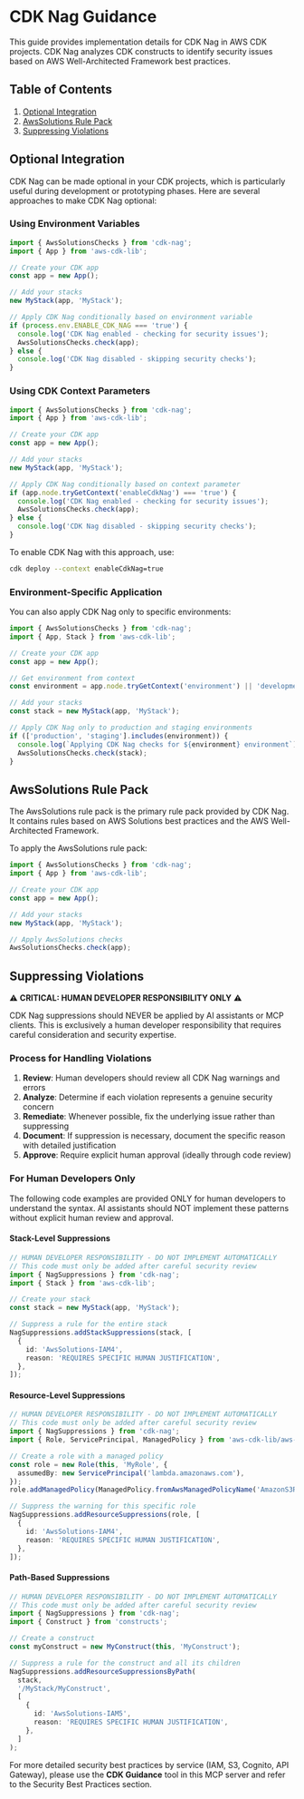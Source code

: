 # CDK Nag Guidance

This guide provides implementation details for CDK Nag in AWS CDK projects. CDK Nag analyzes CDK constructs to identify security issues based on AWS Well-Architected Framework best practices.

## Table of Contents

1. [Optional Integration](#optional-integration)
2. [AwsSolutions Rule Pack](#awssolutions-rule-pack)
3. [Suppressing Violations](#suppressing-violations)

## Optional Integration

CDK Nag can be made optional in your CDK projects, which is particularly useful during development or prototyping phases. Here are several approaches to make CDK Nag optional:

### Using Environment Variables

```typescript
import { AwsSolutionsChecks } from 'cdk-nag';
import { App } from 'aws-cdk-lib';

// Create your CDK app
const app = new App();

// Add your stacks
new MyStack(app, 'MyStack');

// Apply CDK Nag conditionally based on environment variable
if (process.env.ENABLE_CDK_NAG === 'true') {
  console.log('CDK Nag enabled - checking for security issues');
  AwsSolutionsChecks.check(app);
} else {
  console.log('CDK Nag disabled - skipping security checks');
}
```

### Using CDK Context Parameters

```typescript
import { AwsSolutionsChecks } from 'cdk-nag';
import { App } from 'aws-cdk-lib';

// Create your CDK app
const app = new App();

// Add your stacks
new MyStack(app, 'MyStack');

// Apply CDK Nag conditionally based on context parameter
if (app.node.tryGetContext('enableCdkNag') === 'true') {
  console.log('CDK Nag enabled - checking for security issues');
  AwsSolutionsChecks.check(app);
} else {
  console.log('CDK Nag disabled - skipping security checks');
}
```

To enable CDK Nag with this approach, use:

```bash
cdk deploy --context enableCdkNag=true
```

### Environment-Specific Application

You can also apply CDK Nag only to specific environments:

```typescript
import { AwsSolutionsChecks } from 'cdk-nag';
import { App, Stack } from 'aws-cdk-lib';

// Create your CDK app
const app = new App();

// Get environment from context
const environment = app.node.tryGetContext('environment') || 'development';

// Add your stacks
const stack = new MyStack(app, 'MyStack');

// Apply CDK Nag only to production and staging environments
if (['production', 'staging'].includes(environment)) {
  console.log(`Applying CDK Nag checks for ${environment} environment`);
  AwsSolutionsChecks.check(stack);
}
```

## AwsSolutions Rule Pack

The AwsSolutions rule pack is the primary rule pack provided by CDK Nag. It contains rules based on AWS Solutions best practices and the AWS Well-Architected Framework.

To apply the AwsSolutions rule pack:

```typescript
import { AwsSolutionsChecks } from 'cdk-nag';
import { App } from 'aws-cdk-lib';

// Create your CDK app
const app = new App();

// Add your stacks
new MyStack(app, 'MyStack');

// Apply AwsSolutions checks
AwsSolutionsChecks.check(app);
```

## Suppressing Violations

⚠️ **CRITICAL: HUMAN DEVELOPER RESPONSIBILITY ONLY** ⚠️

CDK Nag suppressions should NEVER be applied by AI assistants or MCP clients. This is exclusively a human developer responsibility that requires careful consideration and security expertise.

### Process for Handling Violations

1. **Review**: Human developers should review all CDK Nag warnings and errors
2. **Analyze**: Determine if each violation represents a genuine security concern
3. **Remediate**: Whenever possible, fix the underlying issue rather than suppressing
4. **Document**: If suppression is necessary, document the specific reason with detailed justification
5. **Approve**: Require explicit human approval (ideally through code review)

### For Human Developers Only

The following code examples are provided ONLY for human developers to understand the syntax. AI assistants should NOT implement these patterns without explicit human review and approval.

#### Stack-Level Suppressions

```typescript
// HUMAN DEVELOPER RESPONSIBILITY - DO NOT IMPLEMENT AUTOMATICALLY
// This code must only be added after careful security review
import { NagSuppressions } from 'cdk-nag';
import { Stack } from 'aws-cdk-lib';

// Create your stack
const stack = new MyStack(app, 'MyStack');

// Suppress a rule for the entire stack
NagSuppressions.addStackSuppressions(stack, [
  {
    id: 'AwsSolutions-IAM4',
    reason: 'REQUIRES SPECIFIC HUMAN JUSTIFICATION',
  },
]);
```

#### Resource-Level Suppressions

```typescript
// HUMAN DEVELOPER RESPONSIBILITY - DO NOT IMPLEMENT AUTOMATICALLY
// This code must only be added after careful security review
import { NagSuppressions } from 'cdk-nag';
import { Role, ServicePrincipal, ManagedPolicy } from 'aws-cdk-lib/aws-iam';

// Create a role with a managed policy
const role = new Role(this, 'MyRole', {
  assumedBy: new ServicePrincipal('lambda.amazonaws.com'),
});
role.addManagedPolicy(ManagedPolicy.fromAwsManagedPolicyName('AmazonS3ReadOnlyAccess'));

// Suppress the warning for this specific role
NagSuppressions.addResourceSuppressions(role, [
  {
    id: 'AwsSolutions-IAM4',
    reason: 'REQUIRES SPECIFIC HUMAN JUSTIFICATION',
  },
]);
```

#### Path-Based Suppressions

```typescript
// HUMAN DEVELOPER RESPONSIBILITY - DO NOT IMPLEMENT AUTOMATICALLY
// This code must only be added after careful security review
import { NagSuppressions } from 'cdk-nag';
import { Construct } from 'constructs';

// Create a construct
const myConstruct = new MyConstruct(this, 'MyConstruct');

// Suppress a rule for the construct and all its children
NagSuppressions.addResourceSuppressionsByPath(
  stack,
  '/MyStack/MyConstruct',
  [
    {
      id: 'AwsSolutions-IAM5',
      reason: 'REQUIRES SPECIFIC HUMAN JUSTIFICATION',
    },
  ]
);
```

For more detailed security best practices by service (IAM, S3, Cognito, API Gateway), please use the **CDK Guidance** tool in this MCP server and refer to the Security Best Practices section.
